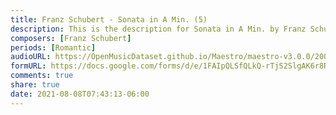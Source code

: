 ```yaml
---
title: Franz Schubert - Sonata in A Min. (5)
description: This is the description for Sonata in A Min. by Franz Schubert
composers: [Franz Schubert]
periods: [Romantic]
audioURL: https://OpenMusicDataset.github.io/Maestro/maestro-v3.0.0/2006/MIDI-Unprocessed_23_R2_2006_01_ORIG_MID--AUDIO_23_R2_2006_01_Track01_wav.midi
formURL: https://docs.google.com/forms/d/e/1FAIpQLSfQLkQ-rTjS2SlgAK6r8RnSDNM8p4UIVaH3toLCvUiNRJ0LSw/viewform
comments: true
share: true
date: 2021-08-08T07:43:13-06:00
---
```

